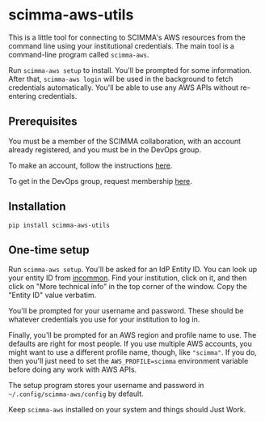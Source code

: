 # scimma-aws-utils #

This is a little tool for connecting to SCIMMA's AWS resources from the command
line using your institutional credentials. The main tool is a command-line
program called `scimma-aws`.

Run `scimma-aws setup` to install. You'll be prompted for some information.
After that, `scimma-aws login` will be used in the background to fetch
credentials automatically. You'll be able to use any AWS APIs without
re-entering credentials.

## Prerequisites ##

You must be a member of the SCIMMA collaboration, with an account already
registered, and you must be in the DevOps group.

To make an account, follow the instructions [here](https://scimma.github.io/IAM/).

To get in the DevOps group, request membership [here](https://registry.scimma.org/registry/co_petitions/start/coef:4).

## Installation ##

`pip install scimma-aws-utils`

## One-time setup ##
Run `scimma-aws setup`. You'll be asked for an IdP Entity ID. You can look up
your entity ID from
[incommon](https://incommon.org/federation/incommon-federation-entities/). Find
your institution, click on it, and then click on "More technical info" in the
top corner of the window. Copy the "Entity ID" value verbatim.

You'll be prompted for your username and password. These should be whatever
credentials you use for your institution to log in.

Finally, you'll be prompted for an AWS region and profile name to use. The
defaults are right for most people. If you use multiple AWS accounts, you might
want to use a different profile name, though, like `"scimma"`. If you do, then
you'll just need to set the `AWS_PROFILE=scimma` environment variable before
doing any work with AWS APIs.

The setup program stores your username and password in
`~/.config/scimma-aws/config` by default.

Keep `scimma-aws` installed on your system and things should Just Work.
